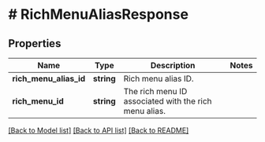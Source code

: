 # # RichMenuAliasResponse

## Properties

Name | Type | Description | Notes
------------ | ------------- | ------------- | -------------
**rich_menu_alias_id** | **string** | Rich menu alias ID. |
**rich_menu_id** | **string** | The rich menu ID associated with the rich menu alias. |

[[Back to Model list]](../../README.md#models) [[Back to API list]](../../README.md#endpoints) [[Back to README]](../../README.md)
